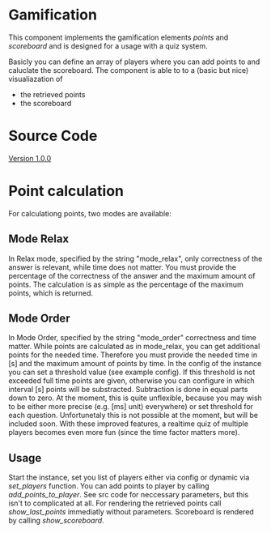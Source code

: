 # Gamification

This component implements the gamification elements *points* and *scoreboard* and is designed for a usage with a quiz system.

Basicly you can define an array of players where you can add points to and caluclate the scoreboard.
The component is able to to a (basic but nice) visualiazation of
- the retrieved points
- the scoreboard

# Source Code
[Version 1.0.0](gamification/versions/ccm.gamifcation-1.0.0.js)


# Point calculation

For calculationg points, two modes are available:

## Mode Relax

In Relax mode, specified by the string "mode_relax", only correctness of the answer is relevant, while time does not matter. You must provide the percentage of the correctness of the answer and the maximum amount of points. The calculation is as simple as the percentage of the maximum points, which is returned. 

## Mode Order
In Mode Order, specified by the string "mode_order" correctness and time matter. While points are calculated as in mode_relax, you can get additional points for the needed time. Therefore you must provide the needed time in [s] and the maximum amount of points by time. In the config of the instance you can set a threshold value (see example config). If this threshold is not exceeded full time points are given, otherwise you can configure in which interval [s] points will be substracted. Subtraction is done in equal parts down to zero. At the moment, this is quite unflexible, because you may wish to be either more precise (e.g. [ms] unit) everywhere) or set threshold for each question. Unfortunetaly this is not possible at the moment, but will be included soon. With these improved features, a realtime quiz of multiple players becomes even more fun (since the time factor matters more).

## Usage
Start the instance, set you list of players either via config or dynamic via *set_players* function. You can add points to player by calling *add_points_to_player*. See src code for neccessary parameters, but this isn't to complicated at all. For rendering the retrieved points call *show_last_points* immediatly without parameters. Scoreboard is rendered by calling *show_scoreboard*.


